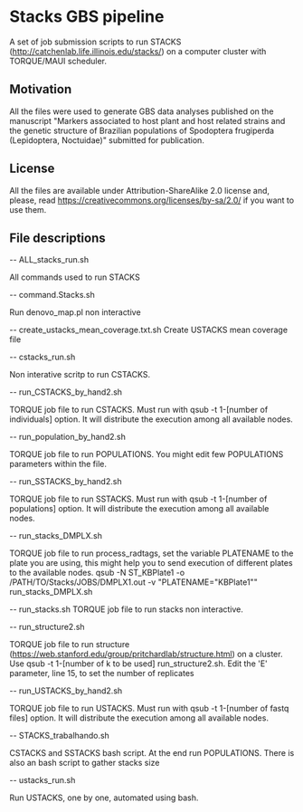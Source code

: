 # Stacks GBS pipeline
A set of job submission scripts to run STACKS (http://catchenlab.life.illinois.edu/stacks/) on a computer cluster with TORQUE/MAUI scheduler.

## Motivation
All the files were used to generate GBS data analyses published on the manuscript "Markers associated to host plant and host related strains and the genetic structure of Brazilian populations of Spodoptera frugiperda (Lepidoptera, Noctuidae)" submitted for publication.

## License
All the files are available under Attribution-ShareAlike 2.0 license and, please, read https://creativecommons.org/licenses/by-sa/2.0/ if you want to use them.

## File descriptions

-- ALL_stacks_run.sh

All commands used to run STACKS

-- command.Stacks.sh

Run denovo_map.pl non interactive

-- create_ustacks_mean_coverage.txt.sh
Create USTACKS mean coverage file

-- cstacks_run.sh

Non interative scritp to run CSTACKS.

-- run_CSTACKS_by_hand2.sh

TORQUE job file to run CSTACKS. Must run with qsub -t 1-[number of individuals] option. It will distribute the execution among all available nodes.

-- run_population_by_hand2.sh

TORQUE job file to run POPULATIONS. You might edit few POPULATIONS parameters within the file.

-- run_SSTACKS_by_hand2.sh

TORQUE job file to run SSTACKS. Must run with qsub -t 1-[number of populations] option. It will distribute the execution among all available nodes.

-- run_stacks_DMPLX.sh

TORQUE job file to run process_radtags, set the variable PLATENAME to the plate you are using, this might help you to send execution of different plates to the available nodes.
qsub -N ST_KBPlate1 -o /PATH/TO/Stacks/JOBS/DMPLX1.out -v "PLATENAME="KBPlate1"" run_stacks_DMPLX.sh

-- run_stacks.sh
TORQUE job file to run stacks non interactive.

-- run_structure2.sh

TORQUE job file to run structure (https://web.stanford.edu/group/pritchardlab/structure.html) on a cluster.
Use qsub -t 1-[number of k to be used] run_structure2.sh. Edit the 'E' parameter, line 15, to set the number of replicates

-- run_USTACKS_by_hand2.sh

TORQUE job file to run USTACKS. Must run with qsub -t 1-[number of fastq files] option. It will distribute the execution among all available nodes.

-- STACKS_trabalhando.sh

CSTACKS and SSTACKS bash script.
At the end run POPULATIONS. There is also an bash script to gather stacks size

-- ustacks_run.sh

Run USTACKS, one by one, automated using bash.
